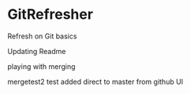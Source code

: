 # GitRefresher
Refresh on Git basics

Updating Readme

playing with merging

mergetest2 test
added direct to master from github UI

